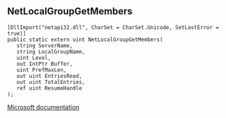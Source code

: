 ## NetLocalGroupGetMembers

```
[DllImport("netapi32.dll", CharSet = CharSet.Unicode, SetLastError = true)]
public static extern uint NetLocalGroupGetMembers(
   string ServerName,
   string LocalGroupName,
   uint Level,
   out IntPtr Buffer,
   uint PrefMaxLen,
   out uint EntriesRead,
   out uint TotalEntries,
   ref uint ResumeHandle
);
```

[Microsoft documentation](https://docs.microsoft.com/en-us/windows/win32/api/lmaccess/nf-lmaccess-netlocalgroupgetmembers)
